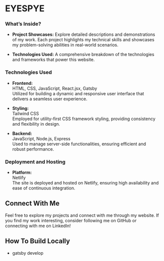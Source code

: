 # EYESPYE

### What’s Inside?

- **Project Showcases:** Explore detailed descriptions and demonstrations of my work. Each project highlights my technical skills and showcases my problem-solving abilities in real-world scenarios.
  
- **Technologies Used:** A comprehensive breakdown of the technologies and frameworks that power this website.

### Technologies Used

- **Frontend:**  
  HTML, CSS, JavaScript, React.jsx, Gatsby  
  Utilized for building a dynamic and responsive user interface that delivers a seamless user experience.

- **Styling:**  
  Tailwind CSS  
  Employed for utility-first CSS framework styling, providing consistency and flexibility in design.

- **Backend:**  
  JavaScript, Node.js, Express  
  Used to manage server-side functionalities, ensuring efficient and robust performance.

### Deployment and Hosting

- **Platform:**  
  Netlify  
  The site is deployed and hosted on Netlify, ensuring high availability and ease of continuous integration.
  

## Connect With Me

Feel free to explore my projects and connect with me through my website. If you find my work interesting, consider following me on GitHub or connecting with me on LinkedIn!

## How To Build Locally ##
- gatsby develop
